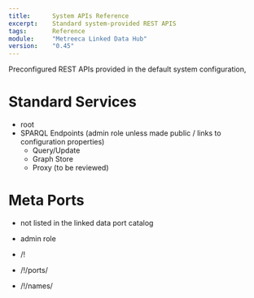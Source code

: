 ```yaml
---
title:		System APIs Reference 
excerpt:	Standard system-provided REST APIS
tags:		Reference
module:     "Metreeca Linked Data Hub"
version:    "0.45"
---
```


Preconfigured REST APIs provided in the default system configuration,

# Standard Services

- root
- SPARQL Endpoints (admin role unless made public  / links to configuration properties)
  - Query/Update
  - Graph Store
  - Proxy (to be reviewed)

# Meta Ports

- not listed in the linked data port catalog
- admin role

- /!
- /!/ports/
- /!/names/
 
